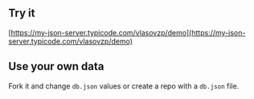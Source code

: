 ## Try it

[https://my-json-server.typicode.com/vlasovzp/demo](https://my-json-server.typicode.com/vlasovzp/demo)

## Use your own data

Fork it and change `db.json` values or create a repo with a `db.json` file.
